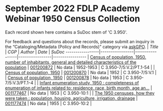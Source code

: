 
# September 2022 FDLP Academy Webinar 1950 Census Collection

Each record shown here contains a SuDoc stem of 'C 3.950'.

For feedback and questions about the records, please submit an inquiry in the “Cataloging/Metadata (Policy and Records)” category via [askGPO](https://ask.gpo.gov/s/).
| *Title*       | *CGP*       | *Author*       | *Date*       | *SuDoc*
-----------------|-----------------|-----------------|-----------------|-----------------
| [Census of population, 1950. number of inhabitants, general and detailed characteristics of the population](https://purl.fdlp.gov/GPO/gpo185941) | [001200872](https://catalog.gpo.gov/F/?func=direct&doc_number=001200872&local_base=GPO01PUB) | No data | 1952-1953 | C 3.950-7/5:V.2/PT.1-54 |
| [Census of population, 1950](https://purl.fdlp.gov/GPO/gpo185926) | [001200870](https://catalog.gpo.gov/F/?func=direct&doc_number=001200870&local_base=GPO01PUB) | No data | 1952 | C 3.950-7/5:V.1 |
| [Census of population, 1950](https://purl.fdlp.gov/GPO/gpo185951) | [001200878](https://catalog.gpo.gov/F/?func=direct&doc_number=001200878&local_base=GPO01PUB) | No data | 1953 | C 3.950-7/5:V.3/PT.1-4 |
| [Infant enumeration study, 1950 : completeness of enumeration of infants related to: residence, race, birth month, age an...](https://purl.fdlp.gov/GPO/gpo177372) | [001177467](https://catalog.gpo.gov/F/?func=direct&doc_number=001177467&local_base=GPO01PUB) | No data | 1953 | C 3.950-10:1 |
| [The 1950 censuses, how they were taken : population, housing, agriculture, irrigation, drainage](https://purl.fdlp.gov/GPO/gpo177411) | [001177474](https://catalog.gpo.gov/F/?func=direct&doc_number=001177474&local_base=GPO01PUB) | No data | 1955 | C 3.950-10:2 |
